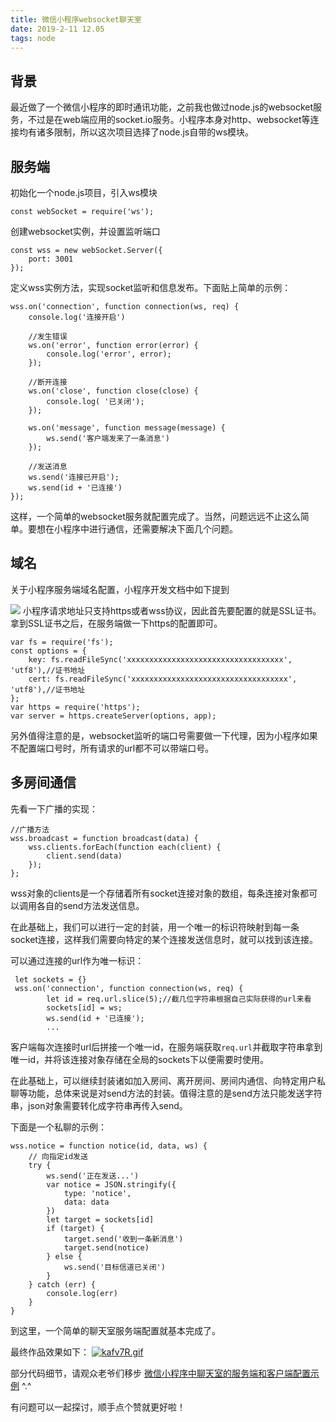 ```yaml
---
title: 微信小程序websocket聊天室
date: 2019-2-11 12.05
tags: node
---
```


## 背景

最近做了一个微信小程序的即时通讯功能，之前我也做过node.js的websocket服务，不过是在web端应用的socket.io服务。小程序本身对http、websocket等连接均有诸多限制，所以这次项目选择了node.js自带的ws模块。

## 服务端

初始化一个node.js项目，引入ws模块

```
const webSocket = require('ws');
```
创建websocket实例，并设置监听端口
```
const wss = new webSocket.Server({
    port: 3001
});
```
<!--more-->
定义wss实例方法，实现socket监听和信息发布。下面贴上简单的示例：
```
wss.on('connection', function connection(ws, req) {
    console.log('连接开启')
    
    //发生错误
    ws.on('error', function error(error) {
        console.log('error', error);
    });

    //断开连接
    ws.on('close', function close(close) {
        console.log( '已关闭');
    });

    ws.on('message', function message(message) {
        ws.send('客户端发来了一条消息')
    });

    //发送消息
    ws.send('连接已开启');
    ws.send(id + '已连接')
});
```
这样，一个简单的websocket服务就配置完成了。当然，问题远远不止这么简单。要想在小程序中进行通信，还需要解决下面几个问题。

## 域名

关于小程序服务端域名配置，小程序开发文档中如下提到

![](https://user-gold-cdn.xitu.io/2019/1/30/1689e1876366367f?w=1110&h=373&f=png&s=66515)
小程序请求地址只支持https或者wss协议，因此首先要配置的就是SSL证书。拿到SSL证书之后，在服务端做一下https的配置即可。
```
var fs = require('fs');
const options = {
    key: fs.readFileSync('xxxxxxxxxxxxxxxxxxxxxxxxxxxxxxxxxxx', 'utf8'),//证书地址
    cert: fs.readFileSync('xxxxxxxxxxxxxxxxxxxxxxxxxxxxxxxxxxx', 'utf8'),//证书地址
};
var https = require('https');
var server = https.createServer(options, app);
```

另外值得注意的是，websocket监听的端口号需要做一下代理，因为小程序如果不配置端口号时，所有请求的url都不可以带端口号。

## 多房间通信

先看一下广播的实现：
```
//广播方法
wss.broadcast = function broadcast(data) {
    wss.clients.forEach(function each(client) {
        client.send(data)
    });
};
```
wss对象的clients是一个存储着所有socket连接对象的数组，每条连接对象都可以调用各自的send方法发送信息。

在此基础上，我们可以进行一定的封装，用一个唯一的标识符映射到每一条socket连接，这样我们需要向特定的某个连接发送信息时，就可以找到该连接。

可以通过连接的url作为唯一标识：

```
 let sockets = {}
 wss.on('connection', function connection(ws, req) {
        let id = req.url.slice(5);//截几位字符串根据自己实际获得的url来看
        sockets[id] = ws;
        ws.send(id + '已连接');
        ...
```
客户端每次连接时url后拼接一个唯一id，在服务端获取``req.url``并截取字符串拿到唯一id，并将该连接对象存储在全局的sockets下以便需要时使用。

在此基础上，可以继续封装诸如加入房间、离开房间、房间内通信、向特定用户私聊等功能，总体来说是对send方法的封装。值得注意的是send方法只能发送字符串，json对象需要转化成字符串再传入send。

下面是一个私聊的示例：

```
wss.notice = function notice(id, data, ws) {
    // 向指定id发送
    try {
        ws.send('正在发送...')
        var notice = JSON.stringify({
            type: 'notice',
            data: data
        })
        let target = sockets[id]
        if (target) {
            target.send('收到一条新消息')
            target.send(notice)
        } else {
            ws.send('目标信道已关闭')
        }
    } catch (err) {
        console.log(err)
    }
}
```
到这里，一个简单的聊天室服务端配置就基本完成了。

最终作品效果如下：
[![kafv7R.gif](https://user-gold-cdn.xitu.io/2019/2/11/168dbc8588e5385f?w=212&h=373&f=gif&s=980120)](https://imgchr.com/i/kafv7R)

部分代码细节，请观众老爷们移步 [微信小程序中聊天室的服务端和客户端配置示例](https://github.com/lihao336991/wx-websocket) ^.^

有问题可以一起探讨，顺手点个赞就更好啦！